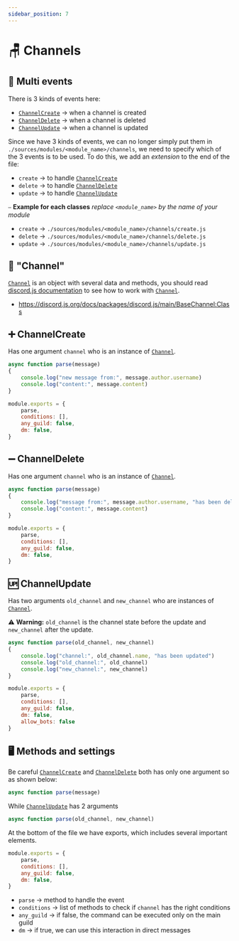 ```yaml
---
sidebar_position: 7
---
```

# 🪑 Channels

## 🎊 Multi events

There is 3 kinds of events here:
- [` ChannelCreate `](https://discord.js.org/docs/packages/discord.js/14.19.3/Client:Class#channelCreate) → when a channel is created
- [` ChannelDelete `](https://discord.js.org/docs/packages/discord.js/14.19.3/Client:Class#channelDelete) → when a channel is deleted
- [` ChannelUpdate `](https://discord.js.org/docs/packages/discord.js/14.19.3/Client:Class#channelUpdate) → when a channel is updated

Since we have 3 kinds of events, we can no longer simply put them in ` ./sources/modules/<module_name>/channels `,
we need to specify which of the 3 events is to be used. To do this, we add an *extension* to the end of the file: 
- ` create ` → to handle [` ChannelCreate `](https://discord.js.org/docs/packages/discord.js/14.19.3/Client:Class#channelCreate)
- ` delete ` → to handle [` ChannelDelete `](https://discord.js.org/docs/packages/discord.js/14.19.3/Client:Class#channelDelete)
- ` update ` → to handle [` ChannelUpdate `](https://discord.js.org/docs/packages/discord.js/14.19.3/Client:Class#channelUpdate)

⎯ **Example for each classes**
*replace ` <module_name> ` by the name of your module*
- ` create ` → ` ./sources/modules/<module_name>/channels/create.js `
- ` delete ` → ` ./sources/modules/<module_name>/channels/delete.js `
- ` update ` → ` ./sources/modules/<module_name>/channels/update.js `

## 🤔 "Channel"

[` Channel `](https://discord.js.org/docs/packages/discord.js/14.19.3/BaseChannel:Class) is an object with several data and methods, you should read 
[discord.js documentation](https://discord.js.org/docs/) to see
how to work with [` Channel `](https://discord.js.org/docs/packages/discord.js/14.19.3/BaseChannel:Class).

- https://discord.js.org/docs/packages/discord.js/main/BaseChannel:Class

## ➕ ChannelCreate

Has one argument ` channel ` who is an instance of [` Channel `](https://discord.js.org/docs/packages/discord.js/14.19.3/BaseChannel:Class).
```js
async function parse(message)
{
	console.log("new message from:", message.author.username)
	console.log("content:", message.content)
}

module.exports = {
	parse,
	conditions: [],
	any_guild: false,
	dm: false,
}
```

## ➖ ChannelDelete

Has one argument ` channel ` who is an instance of [` Channel `](https://discord.js.org/docs/packages/discord.js/14.19.3/BaseChannel:Class).
```js
async function parse(message)
{
	console.log("message from:", message.author.username, "has been deleted")
	console.log("content:", message.content)
}

module.exports = {
	parse,
	conditions: [],
	any_guild: false,
	dm: false,
}
```

## 🆙 ChannelUpdate

Has two arguments ` old_channel ` and ` new_channel ` who are instances of [` Channel `](https://discord.js.org/docs/packages/discord.js/14.19.3/BaseChannel:Class).

⚠️ **Warning:** ` old_channel ` is the channel state before the update and ` new_channel ` after the update.
```js
async function parse(old_channel, new_channel)
{
	console.log("channel:", old_channel.name, "has been updated")
	console.log("old_channel:", old_channel)
	console.log("new_channel:", new_channel)
}

module.exports = {
	parse,
	conditions: [],
	any_guild: false,
	dm: false,
	allow_bots: false
}
```

## 🖥️ Methods and settings

Be careful [` ChannelCreate `](#-channelcreate) and [` ChannelDelete `](#-channeldelete) both has only one argument so as shown below: 
```js
async function parse(message)
```
While [` ChannelUpdate `](#-channelupdate) has 2 arguments 
```js
async function parse(old_channel, new_channel)
```

At the bottom of the file we have exports, which includes several important elements.
```js
module.exports = {
	parse,
	conditions: [],
	any_guild: false,
	dm: false,
}
```

- ` parse ` → method to handle the event
- ` conditions ` → list of methods to check if ` channel ` has the right conditions
- ` any_guild ` →  if false, the command can be executed only on the main guild
- ` dm ` → if true, we can use this interaction in direct messages